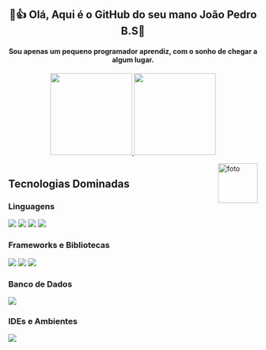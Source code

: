 <h2 align ="center">🐧👍 Olá, Aqui é o GitHub do seu mano João Pedro B.S👋</h2>

<h4 align ="center"> Sou apenas um pequeno programador aprendiz, com o sonho de chegar a algum lugar. </h4>

<div align="center">
    <a href="https://github.com/JoaoPedroB08">
        <img height="165" src="https://github-readme-stats.vercel.app/api?username=JoaoPedroB08&show_icons=true&theme=radical&include_all_commits=true&count_private=true"/>
        <img height="165" src="https://github-readme-stats.vercel.app/api/top-langs/?username=JoaoPedroB08&layout=compact&langs_count=10&theme=radical"/>
    </a>
</div>

<img align="right" alt="foto" height="80" width="80" src="https://pbs.twimg.com/media/F3B1WDMXQAAttuB.jpg"><img/>

## Tecnologias Dominadas

### Linguagens
![](https://img.shields.io/badge/-JavaScript-F7DF1E?style=for-the-badge&logo=javascript&logoColor=black) ![](https://img.shields.io/badge/-Python-3776AB?style=for-the-badge&logo=python&logoColor=white) ![](https://img.shields.io/badge/HTML5-E34F26?style=for-the-badge&logo=html5&logoColor=white) ![](https://img.shields.io/badge/CSS3-1572B6?style=for-the-badge&logo=css3&logoColor=white)

### Frameworks e Bibliotecas
![](https://img.shields.io/badge/-React-61DAFB?style=for-the-badge&logo=react&logoColor=black) ![](https://img.shields.io/badge/Bootstrap-563D7C?style=for-the-badge&logo=bootstrap&logoColor=white) ![](https://img.shields.io/badge/Node%20js-339933?style=for-the-badge&logo=nodedotjs&logoColor=white)

### Banco de Dados
![](https://img.shields.io/badge/PostgreSQL-316192?style=for-the-badge&logo=postgresql&logoColor=white)

### IDEs e Ambientes
![](https://img.shields.io/badge/VSCode-0078D4?style=for-the-badge&logo=visual%20studio%20code&logoColor=white)

